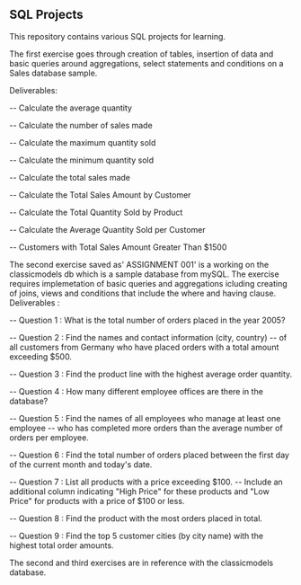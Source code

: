 ## SQL Projects
This repository contains various SQL projects for learning.

The first exercise goes through creation of tables, insertion of data and basic queries around aggregations, select statements and conditions on a Sales database sample.

Deliverables:

-- Calculate the average quantity 

-- Calculate the number of sales made

-- Calculate the maximum quantity sold 

-- Calculate the minimum quantity sold

-- Calculate the total sales made

-- Calculate the Total Sales Amount by Customer

-- Calculate the Total Quantity Sold by Product

-- Calculate the Average Quantity Sold per Customer

-- Customers with Total Sales Amount Greater Than $1500

The second exercise saved as' ASSIGNMENT 001' is a working on the classicmodels db which is a sample database from mySQL. The exercise requires implemetation of basic queries and aggregations icluding creating of joins, views and conditions that include the where and having clause.
Deliverables :

-- Question 1 : What is the total number of orders placed in the year 2005?

-- Question 2 : Find the names and contact information (city, country) 
-- of all customers from Germany who have placed orders with a total amount exceeding $500.

-- Question 3 : Find the product line with the highest average order quantity.

-- Question 4 : How many different employee offices are there in the database?

-- Question 5 : Find the names of all employees who manage at least one employee 
-- who has completed more orders than the average number of orders per employee.

-- Question 6 : Find the total number of orders placed between the first day of the current month and today's date.

-- Question 7 : List all products with a price exceeding $100. 
-- Include an additional column indicating "High Price" for these products and "Low Price" for products with a price of $100 or less.

-- Question 8 : Find the product with the most orders placed in total.

-- Question 9 : Find the top 5 customer cities (by city name) with the highest total order amounts.



The second and third exercises are in reference with the classicmodels database.
